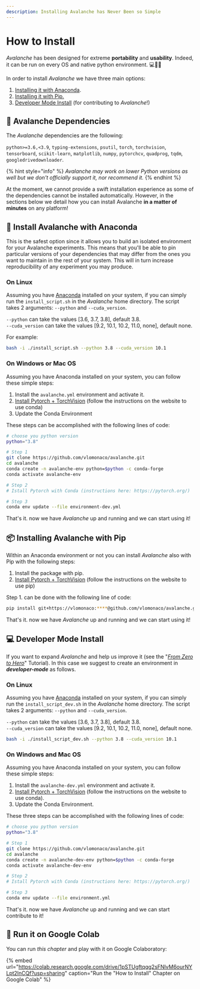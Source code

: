 ```yaml
---
description: Installing Avalanche has Never Been so Simple
---
```


# How to Install

_Avalanche_ has been designed for extreme **portability** and **usability**. Indeed, it can be run on every OS and native python environment. 💻🍎🐧

In order to install _Avalanche_ we have three main options:

1. [Installing it with Anaconda](1.-how-to-install.md#install-avalanche-with-anaconda).
2. [Installing it with Pip.](1.-how-to-install.md#installing-avalanche-with-pip)
3. [Developer Mode Install](1.-how-to-install.md#developer-mode-install) \(for contributing to _Avalanche_!\)

## 🔂 Avalanche Dependencies

The _Avalanche_ dependencies are the following:

`python>=3.6,<3.9`, `typing-extensions`, `psutil`, `torch`, `torchvision`, `tensorboard`, `scikit-learn`, `matplotlib`, `numpy`, `pytorchcv`, `quadprog`, `tqdm`, `googledrivedownloader`.

{% hint style="info" %}
_Avalanche may work on lower Python versions as well but we don't officially support it, nor recommend it._
{% endhint %}

At the moment, we cannot provide a swift installation experience as some of the dependencies cannot be installed automatically. However, in the sections below we detail how you can install Avalanche **in a matter of minutes** on any platform!

## 🐍 Install Avalanche with Anaconda 

This is the safest option since it allows you to build an isolated environment for your Avalanche experiments. This means that you'll be able to pin particular versions of your dependencies that may differ from the ones you want to maintain in the rest of your system. This will in turn increase reproducibility of any experiment you may produce.

### **On Linux**

Assuming you have [Anaconda](https://www.anaconda.com/) installed on your system, if you can simply run the `install_script.sh` in the _Avalanche_ home directory.  The script takes 2 arguments: `--python` and `--cuda_version`.  
  
`--python` can take the values \[3.6, 3.7, 3.8\], default 3.8.  
`--cuda_version` can take the values \[9.2, 10.1, 10.2, 11.0, none\], default none.

For example:

```bash
bash -i ./install_script.sh --python 3.8 --cuda_version 10.1
```

### On Windows or Mac OS

Assuming you have Anaconda installed on your system, you can follow these simple steps:

1. Install the `avalanche.yml` environment and activate it.
2. [Install Pytorch + TorchVision](https://pytorch.org/) \(follow the instructions on the website to use conda\)
3. Update the Conda Environment

These steps can be accomplished with the following lines of code:

```bash
# choose you python version
python="3.8"

# Step 1
git clone https://github.com/vlomonaco/avalanche.git
cd avalanche
conda create -n avalanche-env python=$python -c conda-forge
conda activate avalanche-env

# Step 2
# Istall Pytorch with Conda (instructions here: https://pytorch.org/)

# Step 3
conda env update --file environment-dev.yml

```

That's it. now we have _Avalanche_ up and running and we can start using it!

## 📦 Installing Avalanche with Pip 

Within an Anaconda environment or not you can install _Avalanche_ also with Pip with the following steps:

1. Install the package with pip.
2. [Install Pytorch + TorchVision](https://pytorch.org/) \(follow the instructions on the website to use pip\)

Step 1. can be done with the following line of code:

```bash
pip install git+https://vlomonaco:****@github.com/vlomonaco/avalanche.git
```

That's it. now we have _Avalanche_ up and running and we can start using it!

## 💻 Developer Mode Install

If you want to expand _Avalanche_ and help us improve it \(see the "[_From Zero to Hero_](../from-zero-to-hero-tutorial/2.-benchmarks.md)" Tutorial\). In this case we suggest to create an environment in _**developer-mode**_ as follows.

### **On Linux**

Assuming you have [Anaconda](https://www.anaconda.com/) installed on your system, if you can simply run the `install_script_dev.sh` in the _Avalanche_ home directory.  The script takes 2 arguments: `--python` and `--cuda_version`.  
  
`--python` can take the values \[3.6, 3.7, 3.8\], default 3.8.  
`--cuda_version` can take the values \[9.2, 10.1, 10.2, 11.0, none\], default none.

```bash
bash -i ./install_script_dev.sh --python 3.8 --cuda_version 10.1
```

### **On Windows and Mac OS**

Assuming you have Anaconda installed on your system, you can follow these simple steps:

1. Install the `avalanche-dev.yml` environment and activate it.
2. [Install Pytorch + TorchVision](https://pytorch.org/) \(follow the instructions on the website to use conda\).
3. Update the Conda Environment.

These three steps can be accomplished with the following lines of code:

```bash
# choose you python version
python="3.8"

# Step 1
git clone https://github.com/vlomonaco/avalanche.git
cd avalanche
conda create -n avalanche-dev-env python=$python -c conda-forge
conda activate avalanche-dev-env

# Step 2
# Istall Pytorch with Conda (instructions here: https://pytorch.org/)

# Step 3
conda env update --file environment.yml

```

That's it. now we have _Avalanche_ up and running and we can start contribute to it!

## 🤝 Run it on Google Colab

You can run _this chapter_ and play with it on Google Colaboratory:

{% embed url="https://colab.research.google.com/drive/1pSTUgftqqg2sFNlvM6ourNYLpt2lnCQf?usp=sharing" caption="Run the \"How to Install\" Chapter on Google Colab" %}

